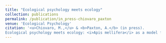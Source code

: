 ```yaml
---
title: "Ecological psychology meets ecology"
collection: publications
permalink: /publication/in_press-chiovaro_paxton
venue: 'Ecological Psychology'
citation: '<u>Chiovaro, M.,</u> & <b>Paxton, A.</b> (in press).
Ecological psychology meets ecology: <i>Apis mellifera</i> as a model for perception-action, social dynamics, and human factors. <i>Ecological Psychology</i>.'
---
```

